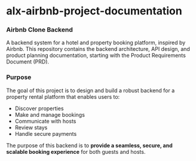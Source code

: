 # alx-airbnb-project-documentation
### Airbnb Clone Backend

A backend system for a hotel and property booking platform, inspired by Airbnb. This repository contains the backend architecture, API design, and product planning documentation, starting with the Product Requirements Document (PRD).



### Purpose

The goal of this project is to design and build a robust backend for a property rental platform that enables users to:
- Discover properties
- Make and manage bookings
- Communicate with hosts
- Review stays
- Handle secure payments

The purpose of this backend is to **provide a seamless, secure, and scalable booking experience** for both guests and hosts.